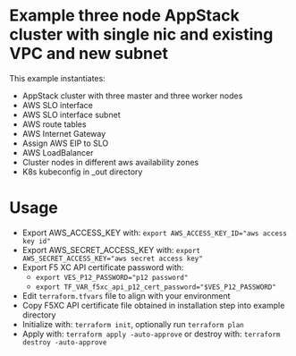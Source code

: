 # Example three node AppStack cluster with single nic and existing VPC and new subnet

This example instantiates:

- AppStack cluster with three master and three worker nodes
- AWS SLO interface
- AWS SLO interface subnet
- AWS route tables
- AWS Internet Gateway
- Assign AWS EIP to SLO
- AWS LoadBalancer
- Cluster nodes in different aws availability zones
- K8s kubeconfig in _out directory

# Usage

- Export AWS_ACCESS_KEY with: `export AWS_ACCESS_KEY_ID="aws access key id"`
- Export AWS_SECRET_ACCESS_KEY with: `export AWS_SECRET_ACCESS_KEY="aws secret access key"`
- Export F5 XC API certificate password with:
    * `export VES_P12_PASSWORD="p12 password"`
    * `export TF_VAR_f5xc_api_p12_cert_password="$VES_P12_PASSWORD"`
- Edit `terraform.tfvars` file to align with your environment
- Copy F5XC API certificate file obtained in installation step into example directory
- Initialize with: `terraform init`, optionally run `terraform plan`
- Apply with: `terraform apply -auto-approve` or destroy with: `terraform destroy -auto-approve`